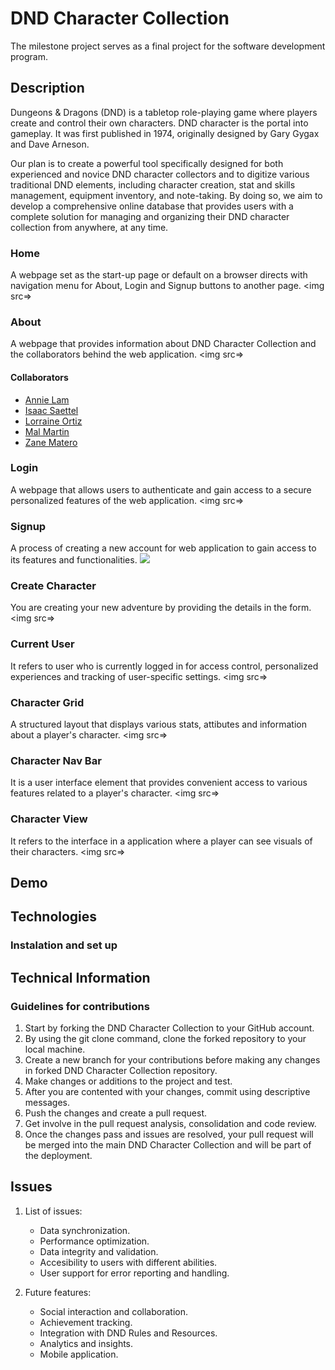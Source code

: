 # DND Character Collection

The milestone project serves as a final project for the software development program.

<!-- Description
    This is the first exposure someone may have to our application. Be sure to clearly and thoroughly describe the functionality and features of your application.
    It is perfectly acceptable to include gifs and images to more clearly describe our brilliant project. -->
## Description

Dungeons & Dragons (DND) is a tabletop role-playing game where players create and control their own characters. DND character is the portal into gameplay. It was first published in 1974, originally designed by Gary Gygax and Dave Arneson. 

Our plan is to create a powerful tool specifically designed for both experienced and novice DND character collectors and to digitize various traditional DND elements, including character creation, stat and skills management, equipment inventory, and note-taking. By doing so, we aim to develop a comprehensive online database that provides users with a complete solution for managing and organizing their DND character collection from anywhere, at any time.

### Home

A webpage set as the start-up page or default on a browser directs with navigation menu for About, Login and Signup buttons to another page. <img src=>

### About

A webpage that provides information about DND Character Collection and the collaborators behind the web application. 
<img src=>

#### Collaborators

* [Annie Lam](https://github.com/annielam0623/)
* [Isaac Saettel](https://github.com/INS140/)
* [Lorraine Ortiz](https://github.com/leslieportiz/)
* [Mal Martin](https://github.com/MalMWare/)
* [Zane Matero](https://github.com/zanematero/)

### Login

A webpage that allows users to authenticate and gain access to a secure personalized features of the web application. 
<img src=>

### Signup

A process of creating a new account for web application to gain access to its features and functionalities. <img src="https://dnd-character-collection-backend.vercel.app/public/signup.png">

### Create Character

You are creating your new adventure by providing the details in the form. <img src=>

### Current User

It refers to user who is currently logged in for access control, personalized experiences and tracking of user-specific settings. <img src=>

### Character Grid

A structured layout that displays various stats, attibutes and information about a player's character.  <img src=>

### Character Nav Bar

It is a user interface element that provides convenient access to various features related to a player's character. <img src=>

### Character View

It refers to the interface in a application where a player can see visuals of their characters. <img src=>


<!-- Demo
    Obviously, this is only possible if a working demo of the project is already hosted somewhere.
    Including a demo of a project may make all the difference when attracting collaborators. -->
## Demo


<!-- Technologies
    Be sure to include all dependencies when listing the stack. -->
## Technologies

### Instalation and set up

<!-- Technical Information
    This is the place to list all installation and setup instructions. It is quite common to have separate directions for separate parts of a project (front end, back end, etc)
    Include information regarding the coding standards used in the project to ensure regularity between contributions.
    Include directions concerning how to contribute to the project. -->
## Technical Information

### Guidelines for contributions

1. Start by forking the DND Character Collection to your GitHub account.
2. By using the git clone command, clone the forked repository to your local machine. 
3. Create a new branch for your contributions before making any changes in forked DND Character Collection repository.
4. Make changes or additions to the project and test.
5. After you are contented with your changes, commit using descriptive messages.
6. Push the changes and create a pull request.
7. Get involve in the pull request analysis, consolidation and code review.
8. Once the changes pass and issues are resolved, your pull request will be merged into the main DND Character Collection and will be part of the deployment. 

## Issues

1. List of issues: 
    * Data synchronization.
    * Performance optimization.
    * Data integrity and validation.
    * Accesibility to users with different abilities. 
    * User support for error reporting and handling.

2. Future features:
    * Social interaction and collaboration.
    * Achievement tracking.
    * Integration with DND Rules and Resources. 
    * Analytics and insights.
    * Mobile application.